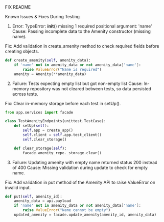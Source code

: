 FIX README

Known Issues & Fixes During Testing
1. Error: TypeError: __init__() missing 1 required positional argument: 'name'
Cause: Passing incomplete data to the Amenity constructor (missing name).

Fix: Add validation in create_amenity method to check required fields before creating objects.

```python
def create_amenity(self, amenity_data):
    if 'name' not in amenity_data or not amenity_data['name']:
        raise ValueError("Name is required")
    amenity = Amenity(**amenity_data)
```

2. Failure: Tests expecting empty list but got non-empty list
Cause: In-memory repository was not cleared between tests, so data persisted across tests.

Fix: Clear in-memory storage before each test in setUp().

```python
from app.services import facade

class TestAmenityEndpoints(unittest.TestCase):
    def setUp(self):
        self.app = create_app()
        self.client = self.app.test_client()
        self.clear_storage()

    def clear_storage(self):
        facade.amenity_repo._storage.clear()
```

3. Failure: Updating amenity with empty name returned status 200 instead of 400
Cause: Missing validation during update to check for empty name.

Fix: Add validation in put method of the Amenity API to raise ValueError on invalid input.

```python
def put(self, amenity_id):
    amenity_data = api.payload
    if 'name' not in amenity_data or not amenity_data['name']:
        raise ValueError("Name cannot be empty")
    updated_amenity = facade.update_amenity(amenity_id, amenity_data)
```